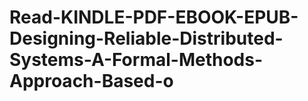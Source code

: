 # Read-KINDLE-PDF-EBOOK-EPUB-Designing-Reliable-Distributed-Systems-A-Formal-Methods-Approach-Based-o